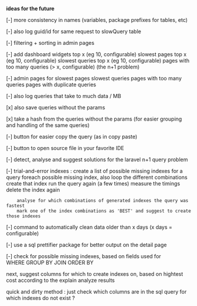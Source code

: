 __ideas for the future__

[-] more consistency in names (variables, package prefixes for tables, etc)

[-] also log guid/id for same request to slowQuery table

[-] filtering + sorting in admin pages

[-] add dashboard widgets
        top x (eg 10, configurable) slowest pages
        top x (eg 10, configurable) slowest queries
        top x (eg 10, configurable) pages with too many queries (> x, configurable) (the n+1 problem)

[-] admin pages for
        slowest pages
        slowest queries
        pages with too many queries
        pages with duplicate queries

                

[-] also log queries that take to much data / MB

[x] also save queries without the params

[x] take a hash from the queries without the params (for easier grouping and handling of the same queries)

[-] button for easier copy the query (as in copy paste)

[-] button to open source file in your favorite IDE

[-] detect, analyse and suggest solutions for the laravel n+1 query problem 

[-] trial-and-error indexes :
        create a list of possible missing indexes for a query
        foreach possible missing index, also loop the different combinations
                create that index
                run the query again (a few times)
                measure the timings
                delete the index again
        
        analyse for which combinations of generated indexes the query was fastest
        mark one of the index combinations as 'BEST' and suggest to create those indexes





[-] command to automatically clean data older than x days (x days = configurable)

[-] use a sql prettifier package for better output on the detail page

[-] check for possible missing indexes, based on fields used for  
        WHERE
        GROUP BY
        JOIN
        ORDER BY

next, suggest columns for which to create indexes on, based on hightest cost according to the explain analyze results


quick and dirty method :
just check which columns are in the sql query for which indexes do not exist ?



